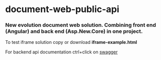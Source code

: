 # document-web-public-api
### New evolution document web solution. Combining front end (Angular) and back end (Asp.New.Core) in one project.

To test iframe solution copy or download **iframe-example.html**

For backend api documentation ctrl+click on <a href="http://10.3.67.101:5001/swagger/" target="_blank">swagger</a>
